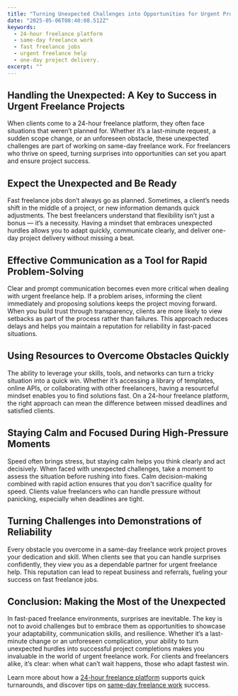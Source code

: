 ```yaml
---
title: "Turning Unexpected Challenges into Opportunities for Urgent Projects"
date: "2025-05-06T08:40:08.512Z"
keywords:
  - 24-hour freelance platform
  - same-day freelance work
  - fast freelance jobs
  - urgent freelance help
  - one-day project delivery.
excerpt: ""
---
```


## Handling the Unexpected: A Key to Success in Urgent Freelance Projects

When clients come to a 24-hour freelance platform, they often face situations that weren’t planned for. Whether it’s a last-minute request, a sudden scope change, or an unforeseen obstacle, these unexpected challenges are part of working on same-day freelance work. For freelancers who thrive on speed, turning surprises into opportunities can set you apart and ensure project success.

## Expect the Unexpected and Be Ready

Fast freelance jobs don’t always go as planned. Sometimes, a client’s needs shift in the middle of a project, or new information demands quick adjustments. The best freelancers understand that flexibility isn’t just a bonus — it’s a necessity. Having a mindset that embraces unexpected hurdles allows you to adapt quickly, communicate clearly, and deliver one-day project delivery without missing a beat.

## Effective Communication as a Tool for Rapid Problem-Solving

Clear and prompt communication becomes even more critical when dealing with urgent freelance help. If a problem arises, informing the client immediately and proposing solutions keeps the project moving forward. When you build trust through transparency, clients are more likely to view setbacks as part of the process rather than failures. This approach reduces delays and helps you maintain a reputation for reliability in fast-paced situations.

## Using Resources to Overcome Obstacles Quickly

The ability to leverage your skills, tools, and networks can turn a tricky situation into a quick win. Whether it’s accessing a library of templates, online APIs, or collaborating with other freelancers, having a resourceful mindset enables you to find solutions fast. On a 24-hour freelance platform, the right approach can mean the difference between missed deadlines and satisfied clients.

## Staying Calm and Focused During High-Pressure Moments

Speed often brings stress, but staying calm helps you think clearly and act decisively. When faced with unexpected challenges, take a moment to assess the situation before rushing into fixes. Calm decision-making combined with rapid action ensures that you don't sacrifice quality for speed. Clients value freelancers who can handle pressure without panicking, especially when deadlines are tight.

## Turning Challenges into Demonstrations of Reliability

Every obstacle you overcome in a same-day freelance work project proves your dedication and skill. When clients see that you can handle surprises confidently, they view you as a dependable partner for urgent freelance help. This reputation can lead to repeat business and referrals, fueling your success on fast freelance jobs.

## Conclusion: Making the Most of the Unexpected

In fast-paced freelance environments, surprises are inevitable. The key is not to avoid challenges but to embrace them as opportunities to showcase your adaptability, communication skills, and resilience. Whether it’s a last-minute change or an unforeseen complication, your ability to turn unexpected hurdles into successful project completions makes you invaluable in the world of urgent freelance work. For clients and freelancers alike, it’s clear: when what can’t wait happens, those who adapt fastest win.

Learn more about how a [24-hour freelance platform](https://example.com/24-hour-freelance-platform) supports quick turnarounds, and discover tips on [same-day freelance work](https://example.com/same-day-freelance-work) success.
